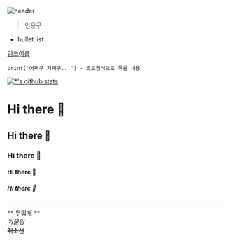 ![header](https://capsule-render.vercel.app/api?type=wave&color=auto&height=300&section=header&text=깃허브%20특강&fontSize=90)

> 인용구

* bullet list <br>

[링크이름](https://naver.com)

```
print('어쩌구 저쩌구...') - 코드형식으로 묶을 내용
```

[![*'s github stats](https://github-readme-stats.vercel.app/api?username=user000407)](https://github.com/user000407)


# Hi there 👋
## Hi there 👋
### Hi there 👋
#### Hi there 👋
##### Hi there 👋

---
** 두껍게 ** <br>
*기울임* <br>
~~취소선~~ <br>

<!--
**user000407/user000407** is a ✨ _special_ ✨ repository because its `README.md` (this file) appears on your GitHub profile.

Here are some ideas to get you started:

- 🔭 I’m currently working on ...
- 🌱 I’m currently learning ...
- 👯 I’m looking to collaborate on ...
- 🤔 I’m looking for help with ...
- 💬 Ask me about ...
- 📫 How to reach me: ...
- 😄 Pronouns: ...
- ⚡ Fun fact: ...
-->
